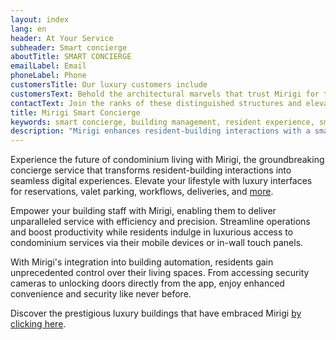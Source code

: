 ```yaml
---
layout: index
lang: en
header: At Your Service
subheader: Smart concierge
aboutTitle: SMART CONCIERGE
emailLabel: Email
phoneLabel: Phone
customersTitle: Our luxury customers include
customersText: Behold the architectural marvels that trust Mirigi for their operational excellence. These iconic buildings are part of our esteemed clientele, showcasing the seamless integration and superior efficiency that Mirigi brings. 
contactText: Join the ranks of these distinguished structures and elevate your building's potential with Mirigi. Contact us through any of our channels to schedule a demonstration and discover how Mirigi's digital counseling can boost your development! Experience the transformation and innovation that only Mirigi can offer.
title: Mirigi Smart Concierge
keywords: smart concierge, building management, resident experience, smart building, automation, luxury living
description: "Mirigi enhances resident-building interactions with a smart concierge service, offering luxury interfaces for reservations, valet parking, and deliveries, accessible via mobile or in-wall touch panels."
---
```

Experience the future of condominium living with Mirigi, the groundbreaking concierge service that transforms resident-building interactions into seamless digital experiences. Elevate your lifestyle with luxury interfaces for reservations, valet parking, workflows, deliveries, and <a href='#features' class='js-scroll-trigger'>more</a>.

Empower your building staff with Mirigi, enabling them to deliver unparalleled service with efficiency and precision. Streamline operations and boost productivity while residents indulge in luxurious access to condominium services via their mobile devices or in-wall touch panels.

With Mirigi's integration into building automation, residents gain unprecedented control over their living spaces. From accessing security cameras to unlocking doors directly from the app, enjoy enhanced convenience and security like never before.

Discover the prestigious luxury buildings that have embraced Mirigi <a href='#customers' class='js-scroll-trigger'>by clicking here</a>.
